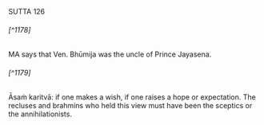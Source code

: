 SUTTA 126

###### [^1178]
MA says that Ven. Bhūmija was the uncle of Prince Jayasena.

###### [^1179]
Āsaṁ karitvā: if one makes a wish, if one raises a hope or expectation. The recluses and brahmins who held this view must have been the sceptics or the annihilationists.

